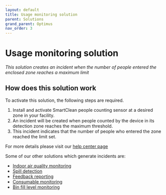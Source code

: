 ```yaml
---
layout: default
title: Usage monitoring solution
parent: Solutions
grand_parent: Optimus
nav_order: 3
---
```

# Usage monitoring solution
*This solution creates an incident when the number of people entered the enclosed zone reaches a maximum limit*

## How does this solution work
To activate this solution, the following steps are required.

1. Install and activate SmartClean people counting sensor at a desired zone in your facility.
2. An incident will be created when people counted by the device in its detection zone reaches the maximum threshold.
3. This incident indicates that the number of people who entered the zone reached the limit set.

For more details please visit our [help center page](https://helpcenter-smartclean.webflow.io/help-installation/how-it-works-2)

Some of our other solutions which generate incidents are:
- [Indoor air quality monitoring](/vcs_aq.html)
- [Spill detection](/vcs_wd.html)
- [Feedback reporting](/vcs_fd.html)
- [Consumable monitoring](/vcs_cmd.html)
- [Bin fill level monitoring](/vcs_bin.html)
